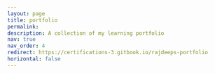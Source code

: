 ```yaml
---
layout: page
title: portfolio
permalink:
description: A collection of my learning portfolio
nav: true
nav_order: 4
redirect: https://certifications-3.gitbook.io/rajdeeps-portfolio
horizontal: false
---
```

